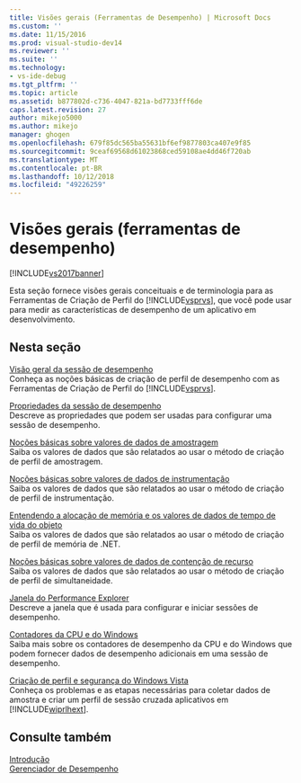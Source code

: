 ```yaml
---
title: Visões gerais (Ferramentas de Desempenho) | Microsoft Docs
ms.custom: ''
ms.date: 11/15/2016
ms.prod: visual-studio-dev14
ms.reviewer: ''
ms.suite: ''
ms.technology:
- vs-ide-debug
ms.tgt_pltfrm: ''
ms.topic: article
ms.assetid: b877802d-c736-4047-821a-bd7733fff6de
caps.latest.revision: 27
author: mikejo5000
ms.author: mikejo
manager: ghogen
ms.openlocfilehash: 679f85dc565ba55631bf6ef9877803ca407e9f85
ms.sourcegitcommit: 9ceaf69568d61023868ced59108ae4dd46f720ab
ms.translationtype: MT
ms.contentlocale: pt-BR
ms.lasthandoff: 10/12/2018
ms.locfileid: "49226259"
---
```

# <a name="overviews-performance-tools"></a>Visões gerais (ferramentas de desempenho)
[!INCLUDE[vs2017banner](../includes/vs2017banner.md)]

Esta seção fornece visões gerais conceituais e de terminologia para as Ferramentas de Criação de Perfil do [!INCLUDE[vsprvs](../includes/vsprvs-md.md)], que você pode usar para medir as características de desempenho de um aplicativo em desenvolvimento.  
  
## <a name="in-this-section"></a>Nesta seção  
 [Visão geral da sessão de desempenho](../profiling/performance-session-overview.md)  
 Conheça as noções básicas de criação de perfil de desempenho com as Ferramentas de Criação de Perfil do [!INCLUDE[vsprvs](../includes/vsprvs-md.md)].  
  
 [Propriedades da sessão de desempenho](../profiling/performance-session-properties.md)  
 Descreve as propriedades que podem ser usadas para configurar uma sessão de desempenho.  
  
 [Noções básicas sobre valores de dados de amostragem](../profiling/understanding-sampling-data-values.md)  
 Saiba os valores de dados que são relatados ao usar o método de criação de perfil de amostragem.  
  
 [Noções básicas sobre valores de dados de instrumentação](../profiling/understanding-instrumentation-data-values.md)  
 Saiba os valores de dados que são relatados ao usar o método de criação de perfil de instrumentação.  
  
 [Entendendo a alocação de memória e os valores de dados de tempo de vida do objeto](../profiling/understanding-memory-allocation-and-object-lifetime-data-values.md)  
 Saiba os valores de dados que são relatados ao usar o método de criação de perfil de memória de .NET.  
  
 [Noções básicas sobre valores de dados de contenção de recurso](../profiling/understanding-resource-contention-data-values.md)  
 Saiba os valores de dados que são relatados ao usar o método de criação de perfil de simultaneidade.  
  
 [Janela do Performance Explorer](../profiling/performance-explorer-window.md)  
 Descreve a janela que é usada para configurar e iniciar sessões de desempenho.  
  
 [Contadores da CPU e do Windows](../profiling/cpu-and-windows-counters.md)  
 Saiba mais sobre os contadores de desempenho da CPU e do Windows que podem fornecer dados de desempenho adicionais em uma sessão de desempenho.  
  
 [Criação de perfil e segurança do Windows Vista](../profiling/profiling-and-windows-vista-security.md)  
 Conheça os problemas e as etapas necessárias para coletar dados de amostra e criar um perfil de sessão cruzada aplicativos em [!INCLUDE[wiprlhext](../includes/wiprlhext-md.md)].  
  
## <a name="see-also"></a>Consulte também  
 [Introdução](../profiling/getting-started-with-performance-tools.md)   
 [Gerenciador de Desempenho](../profiling/performance-explorer.md)




